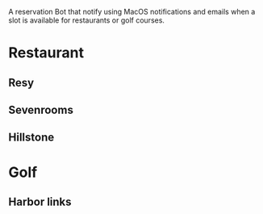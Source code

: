 A reservation Bot that notify using MacOS notifications and emails when a slot is available for restaurants or golf courses.

# Restaurant

## Resy

## Sevenrooms

## Hillstone

# Golf

## Harbor links